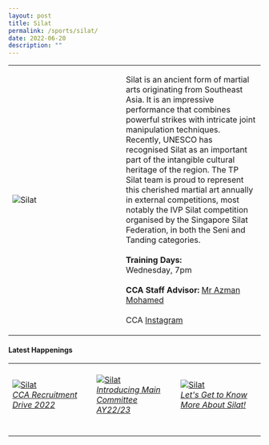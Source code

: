 ```yaml
---
layout: post
title: Silat
permalink: /sports/silat/
date: 2022-06-20
description: ""
---
```

<table>
    <tr>
        <td style="width:45%"><image src="/images/Sports/SILAT.png" style="display:block;margin-left:auto;margin-right:auto;" alt="Silat"></image></td>
        <td>
            <p>
                Silat is an ancient form of martial arts originating from Southeast Asia. It is an impressive performance that combines powerful strikes with intricate joint manipulation techniques. Recently, UNESCO has recognised Silat as an important part of the intangible cultural heritage of the region. The TP Silat team is proud to represent this cherished martial art annually in external competitions, most notably the IVP Silat competition organised by the Singapore Silat Federation, in both the Seni and Tanding categories.<br>
                <br>
                <b>Training Days:</b><br>
                Wednesday, 7pm<br>
                <br>
                <b>CCA Staff Advisor:</b> <a href="mailto:Azman_MOHAMED@TP.EDU.SG">Mr Azman Mohamed</a><br>
                <br>
                CCA <a href="https://www.instagram.com/tpsilat">Instagram</a>
            </p>
        </td>
    </tr>
</table>


#### Latest Happenings

<table>
    <tr>
        <td style="width:33%"><br>
            <a href="https://www.instagram.com/p/CcsSsM1hGzG/">
                <image src="/images/Sports/SILAT_CCA Recruitment Drive 2022.png" style="display:block;margin-left:auto;margin-right:auto;" alt="Silat">
                <h6 style="margin-top:0%">CCA Recruitment Drive 2022</h6>
                </image>
            </a>
        </td>
        <td style="width:33%"><br>
            <a href="https://www.instagram.com/p/CbAMuDHB6UL/">
                <image src="/images/Sports/SILAT_Introducing Main Committee AY22-23.png" style="display:block;margin-left:auto;margin-right:auto;" alt="Silat">
                <h6 style="margin-top:0%">Introducing Main Committee AY22/23</h6>
                </image>
            </a>
        </td>
        <td style="width:33%"><br>
            <a href="https://www.instagram.com/p/CWcX-tqh_Hc/">
                <image src="/images/Sports/SILAT_Lets Get to Know More About Silat.png" style="display:block;margin-left:auto;margin-right:auto;" alt="Silat">
                <h6 style="margin-top:0%">Let's Get to Know More About Silat!</h6>
                </image>
            </a>
        </td>
    </tr>
</table>